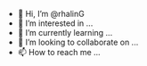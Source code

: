 - 👋 Hi, I’m @rhalinG
- 👀 I’m interested in ...
- 🌱 I’m currently learning ...
- 💞️ I’m looking to collaborate on ...
- 📫 How to reach me ...

<!---
rhalinG/rhalinG is a ✨ special ✨ repository because its `README.md` (this file) appears on your GitHub profile.
You can click the Preview link to take a look at your changes.
--->
